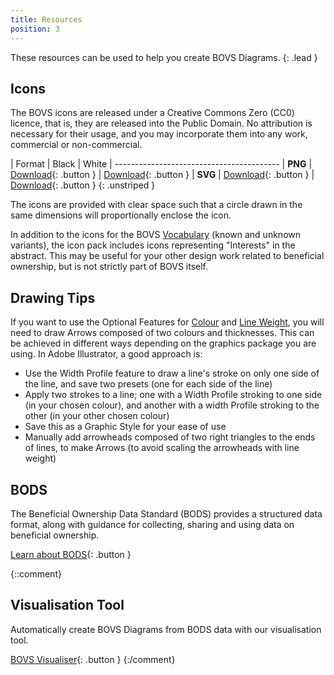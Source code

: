 ```yaml
---
title: Resources
position: 3
---
```


These resources can be used to help you create BOVS Diagrams.
{: .lead }


## Icons

The BOVS icons are released under a Creative Commons Zero (CC0) licence, that is, they are released into the Public Domain. No attribution is necessary for their usage, and you may incorporate them into any work, commercial or non-commercial.

| Format     | Black                      | White
| -----------------------------------------
| **PNG**    | [Download](){: .button }   | [Download](){: .button }
| **SVG**    | [Download](){: .button }   | [Download](){: .button }
{: .unstriped }

The icons are provided with clear space such that a circle drawn in the same dimensions will proportionally enclose the icon.

In addition to the icons for the BOVS [Vocabulary](/visualisation/core/vocabulary) (known and unknown variants), the icon pack includes icons representing "Interests" in the abstract. This may be useful for your other design work related to beneficial ownership, but is not strictly part of BOVS itself.


## Drawing Tips

If you want to use the Optional Features for [Colour](/visualisation/optional/colour) and [Line Weight](/visualisation/optional/weight), you will need to draw Arrows composed of two colours and thicknesses. This can be achieved in different ways depending on the graphics package you are using. In Adobe Illustrator, a good approach is:

* Use the Width Profile feature to draw a line's stroke on only one side of the line, and save two presets (one for each side of the line)
* Apply two strokes to a line; one with a Width Profile stroking to one side (in your chosen colour), and another with a width Profile stroking to the other (in your other chosen colour)
* Save this as a Graphic Style for your ease of use
* Manually add arrowheads composed of two right triangles to the ends of lines, to make Arrows (to avoid scaling the arrowheads with line weight)


## BODS

The Beneficial Ownership Data Standard (BODS) provides a structured data format, along with guidance for collecting, sharing and using data on beneficial ownership.

[Learn about BODS](https://standard.openownership.org/){: .button }

{::comment}
## Visualisation Tool

Automatically create BOVS Diagrams from BODS data with our visualisation tool.

[BOVS Visualiser](){: .button }
{:/comment}